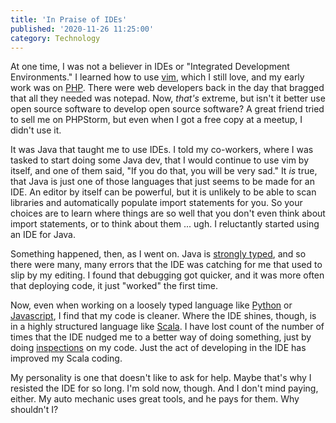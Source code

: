 ```yaml
---
title: 'In Praise of IDEs'
published: '2020-11-26 11:25:00'
category: Technology
---
```


At one time, I was not a believer in IDEs or "Integrated Development Environments."  I learned how to use [vim](http://www.vim.org), which I still love, and my early work was on [PHP](http://php.net).  There were web developers back in the day that bragged that all they needed was notepad.  Now, _that's_ extreme, but isn't it better use open source software to develop open source software?  A great friend tried to sell me on PHPStorm, but even when I got a free copy at a meetup, I didn't use it.

It was Java that taught me to use IDEs.  I told my co-workers, where I was tasked to start doing some Java dev, that I would continue to use vim by itself, and one of them said, "If you do that, you will be very sad."  It _is_ true, that Java is just one of those languages that just seems to be made for an IDE.  An editor by itself can be powerful, but it is unlikely to be able to scan libraries and automatically populate import statements for you.  So your choices are to learn where things are so well that you don't even think about import statements, or to think about them ... ugh.  I reluctantly started using an IDE for Java.

Something happened, then, as I went on.  Java is [strongly typed](https://en.wikipedia.org/wiki/Strong_and_weak_typing), and so there were many, many errors that the IDE was catching for me that used to slip by my editing.  I found that debugging got quicker, and it was more often that deploying code, it just "worked" the first time.

Now, even when working on a loosely typed language like [Python](http://python.org) or [Javascript](https://developer.mozilla.org/en-US/docs/Web/JavaScript), I find that my code is cleaner.  Where the IDE shines, though, is in a highly structured language like [Scala](https://scala-lang.org).  I have lost count of the number of times that the IDE nudged me to a better way of doing something, just by doing [inspections](https://www.jetbrains.com/help/idea/code-inspection.html) on my code.  Just the act of developing in the IDE has improved my Scala coding.

My personality is one that doesn't like to ask for help.  Maybe that's why I resisted the IDE for so long.  I'm sold now, though.  And I don't mind paying, either.  My auto mechanic uses great tools, and he pays for them.  Why shouldn't I?
